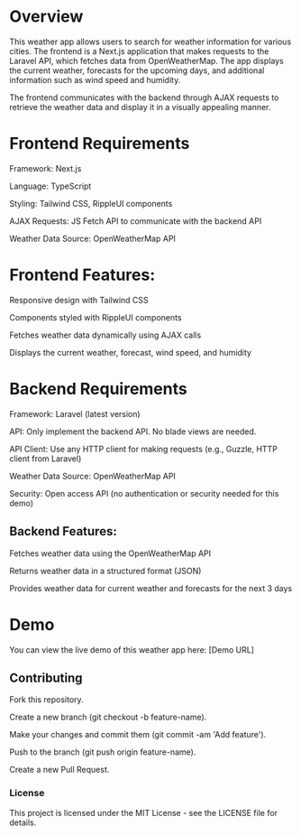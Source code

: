 # Overview
This weather app allows users to search for weather information for various cities. The frontend is a Next.js application that makes requests to the Laravel API, which fetches data from OpenWeatherMap. The app displays the current weather, forecasts for the upcoming days, and additional information such as wind speed and humidity.

The frontend communicates with the backend through AJAX requests to retrieve the weather data and display it in a visually appealing manner.

# Frontend Requirements
Framework: Next.js

Language: TypeScript

Styling: Tailwind CSS, RippleUI components

AJAX Requests: JS Fetch API to communicate with the backend API

Weather Data Source: OpenWeatherMap API

# Frontend Features:
Responsive design with Tailwind CSS

Components styled with RippleUI components

Fetches weather data dynamically using AJAX calls

Displays the current weather, forecast, wind speed, and humidity

# Backend Requirements
Framework: Laravel (latest version)

API: Only implement the backend API. No blade views are needed.

API Client: Use any HTTP client for making requests (e.g., Guzzle, HTTP client from Laravel)

Weather Data Source: OpenWeatherMap API

Security: Open access API (no authentication or security needed for this demo)

## Backend Features:
Fetches weather data using the OpenWeatherMap API

Returns weather data in a structured format (JSON)

Provides weather data for current weather and forecasts for the next 3 days

# Demo
You can view the live demo of this weather app here: [Demo URL]

## Contributing
Fork this repository.

Create a new branch (git checkout -b feature-name).

Make your changes and commit them (git commit -am 'Add feature').

Push to the branch (git push origin feature-name).

Create a new Pull Request.

### License
This project is licensed under the MIT License - see the LICENSE file for details.